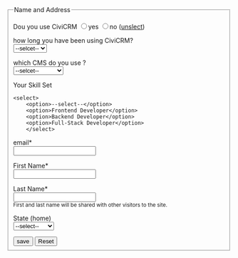 <!DOCTYPE html>
<html lang="en">
<head>
    <meta charset="UTF-8">
    <meta name="viewport" content="width=device-width, initial-scale=1.0">
    <title>Registration Form</title>
</head>
<body>
    <fieldset>
    <legend>Name and Address</legend>
    <p>Dou you use CiviCRM
    <input type="radio" name="civicrm" value="yes">yes
    <input type="radio" name="civicrm" value="no">no
    (<a href="#">unslect</a>)
</p>
<p>
    how long you have been using CiviCRM?<br>
    <select>
        <option>--selcet--</option>
        <option>1 YEAR</option>
        <option>3 YEAR</option>
        <option>5 YEAR</option>
        </select>
</p>
<p>
    which CMS do you use ?<br>
    <select>
        <option>--selcet--</option>
        <option>Word Press</option>
        <option>Joomla</option>
        <option>Backdrop CMS</option>
    </select>
    </p>
<p>
    Your Skill Set <br>
    
    <select>
        <option>--select--</option>
        <option>Frontend Developer</option>
        <option>Backend Developer</option>
        <option>Full-Stack Developer</option>
        </select>
</p>
<p>
    email* <br>
    <input type="email" name="email">
</p>
<p>
    First Name* <br>
    <input type="text" name="first name">
</p>
<p>
    Last Name* <br>
    <input type="text" name="Last name"> <br>
    <small>First and last name will be shared with other visitors to the site.</small>
</p>
<p> State (home) <br>
<select>
    <option>--select--</option>
    <option>Punjab</option>
    <option>Sindh</option>
    <option>KPK</option>
    <option>Balochistan</option>
    <option>Islamabad</option>
    </select>
</p>
<input type="submit" value="save">
<input type="reset" name="cancel" >
</fieldset>
</body>
</html>
